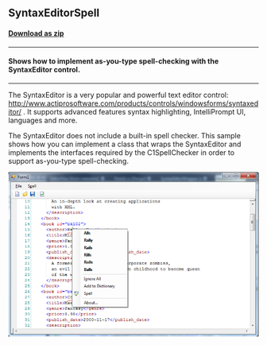 ## SyntaxEditorSpell
#### [Download as zip](https://grapecity.github.io/DownGit/#/home?url=https://github.com/GrapeCity/ComponentOne-WinForms-Samples/tree/master/NetFramework\SpellChecker\CS\SyntaxEditorSpell)
____
#### Shows how to implement as-you-type spell-checking with the SyntaxEditor control.
____
The SyntaxEditor is a very popular and powerful text editor control: http://www.actiprosoftware.com/products/controls/windowsforms/syntaxeditor/ .
It supports advanced features syntax highlighting, IntelliPrompt UI, languages and more.

The SyntaxEditor does not include a built-in spell checker.
This sample shows how you can implement a class that wraps the SyntaxEditor and implements the interfaces required by the C1SpellChecker in order to support as-you-type spell-checking.

![screenshot](screenshot.PNG)
